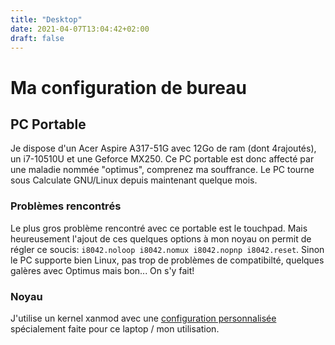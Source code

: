 ```yaml
---
title: "Desktop"
date: 2021-04-07T13:04:42+02:00
draft: false
---
```


# Ma configuration de bureau

## PC Portable

Je dispose d'un Acer Aspire A317-51G avec 12Go de ram (dont 4rajoutés), un i7-10510U et une Geforce MX250. Ce PC portable est donc affecté par une maladie nommée "optimus", comprenez ma souffrance. Le PC tourne sous Calculate GNU/Linux depuis maintenant quelque mois.

### Problèmes rencontrés

Le plus gros problème rencontré avec ce portable est le touchpad. Mais heureusement l'ajout de ces quelques options à mon noyau on permit de régler ce soucis: `i8042.noloop i8042.nomux i8042.nopnp i8042.reset`. Sinon le PC supporte bien Linux, pas trop de problèmes de compatibilté, quelques galères avec Optimus mais bon... On s'y fait!

### Noyau

J'utilise un kernel xanmod avec une [configuration personnalisée](https://github.com/Woomy4680-exe/dotfiles-laptop/blob/main/usr/src/linux/.config) spécialement faite pour ce laptop / mon utilisation.

